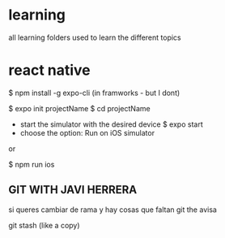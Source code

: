 # learning
all learning folders used to learn the different topics




# react native

$ npm install -g expo-cli (in framworks - but I dont)

$ expo init projectName
$ cd projectName
- start the simulator with the desired device
$ expo start 
- choose the option: Run on iOS simulator

or 

$ npm run ios 


## GIT WITH JAVI HERRERA

si queres cambiar de rama y hay cosas que faltan git the avisa

git stash (like a copy)